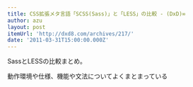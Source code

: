 ```yaml
---
title: CSS拡張メタ言語「SCSS(Sass)」と「LESS」の比較 - (DxD)∞
author: azu
layout: post
itemUrl: 'http://dxd8.com/archives/217/'
date: '2011-03-31T15:00:00.000Z'
---
```

SassとLESSの比較まとめ。

動作環境や仕様、機能や文法についてよくまとまっている

